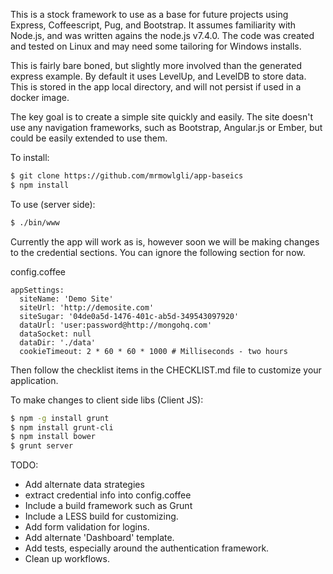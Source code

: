 This is a stock framework to use as a base for future projects using Express, Coffeescript, Pug, and Bootstrap.  It assumes familiarity with Node.js, and was written agains the node.js v7.4.0. The code was created and tested on Linux and may need some tailoring for Windows installs.

This is fairly bare boned, but slightly more involved than the generated express example.  By default it uses LevelUp, and LevelDB to store data.  This is stored in the app local directory, and will not persist if used in a docker image.

The key goal is to create a simple site quickly and easily.  The site doesn't use any navigation frameworks, such as Bootstrap, Angular.js or Ember, but could be easily extended to use them.

To install:

```bash
$ git clone https://github.com/mrmowlgli/app-baseics
$ npm install
```


To use (server side):

```bash
$ ./bin/www
```
Currently the app will work as is, however soon we will be making changes to the credential sections. You can ignore the following section for now.

config.coffee
```coffee-script
appSettings: 
  siteName: 'Demo Site'
  siteUrl: 'http://demosite.com'
  siteSugar: '04de0a5d-1476-401c-ab5d-349543097920'
  dataUrl: 'user:password@http://mongohq.com'
  dataSocket: null
  dataDir: './data'
  cookieTimeout: 2 * 60 * 60 * 1000 # Milliseconds - two hours

```

Then follow the checklist items in the CHECKLIST.md file to customize your application.


To make changes to client side libs (Client JS):

```bash
$ npm -g install grunt
$ npm install grunt-cli
$ npm install bower
$ grunt server
```


TODO:
* Add alternate data strategies
* extract credential info into config.coffee
* Include a build framework such as Grunt
* Include a LESS build for customizing.
* Add form validation for logins.
* Add alternate 'Dashboard' template.
* Add tests, especially around the authentication framework.
* Clean up workflows.


